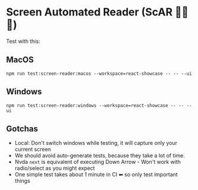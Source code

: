# Screen Automated Reader (ScAR 🦁🔥💀)

Test with this:

## MacOS

```shell
npm run test:screen-reader:macos --workspace=react-showcase -- -- --ui
```

## Windows

```shell
npm run test:screen-reader:windows --workspace=react-showcase -- -- --ui
```

## Gotchas

-   Local: Don't switch windows while testing, it will capture only your current screen
-   We should avoid auto-generate tests, because they take a lot of time.
-   Nvda `next` is equivalent of executing Down Arrow - Won't work with radio/select as you might expect
-   One simple test takes about 1 minute in CI ⬅ so only test important things
